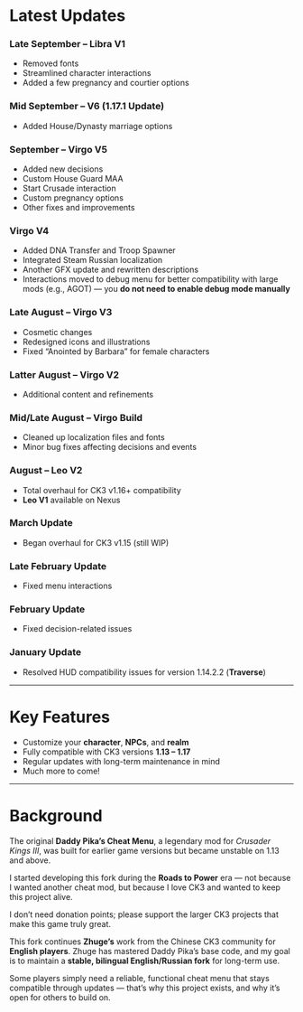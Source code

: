 # Latest Updates

### **Late September – Libra V1**
- Removed fonts  
- Streamlined character interactions  
- Added a few pregnancy and courtier options  

### **Mid September – V6 (1.17.1 Update)**
- Added House/Dynasty marriage options  

### **September – Virgo V5**
- Added new decisions  
- Custom House Guard MAA  
- Start Crusade interaction  
- Custom pregnancy options  
- Other fixes and improvements  

### **Virgo V4**
- Added DNA Transfer and Troop Spawner  
- Integrated Steam Russian localization  
- Another GFX update and rewritten descriptions  
- Interactions moved to debug menu for better compatibility with large mods (e.g., AGOT) — you **do not need to enable debug mode manually**  

### **Late August – Virgo V3**
- Cosmetic changes  
- Redesigned icons and illustrations  
- Fixed “Anointed by Barbara” for female characters  

### **Latter August – Virgo V2**
- Additional content and refinements  

### **Mid/Late August – Virgo Build**
- Cleaned up localization files and fonts  
- Minor bug fixes affecting decisions and events  

### **August – Leo V2**
- Total overhaul for CK3 v1.16+ compatibility  
- **Leo V1** available on Nexus  

### **March Update**
- Began overhaul for CK3 v1.15 (still WIP)  

### **Late February Update**
- Fixed menu interactions  

### **February Update**
- Fixed decision-related issues  

### **January Update**
- Resolved HUD compatibility issues for version 1.14.2.2 (**Traverse**)  

***

# Key Features
- Customize your **character**, **NPCs**, and **realm**  
- Fully compatible with CK3 versions **1.13 – 1.17**  
- Regular updates with long-term maintenance in mind  
- Much more to come!  

***

# Background

The original **Daddy Pika’s Cheat Menu**, a legendary mod for *Crusader Kings III*, was built for earlier game versions but became unstable on 1.13 and above.  

I started developing this fork during the **Roads to Power** era — not because I wanted another cheat mod, but because I love CK3 and wanted to keep this project alive.  

I don’t need donation points; please support the larger CK3 projects that make this game truly great.  

This fork continues **Zhuge’s** work from the Chinese CK3 community for **English players**. Zhuge has mastered Daddy Pika’s base code, and my goal is to maintain a **stable, bilingual English/Russian fork** for long-term use.  

Some players simply need a reliable, functional cheat menu that stays compatible through updates — that’s why this project exists, and why it’s open for others to build on.  

